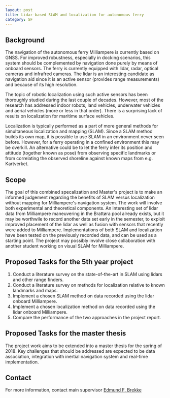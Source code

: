 ```yaml
---
layout: post
title: Lidar-based SLAM and localization for autonomous ferry
category: SF
---
```

## Background
The navigation of the autonomous ferry Milliampere is currently based on GNSS. For improved robustness, especially in docking scenarios,
this system should be complemented by navigation done purely by means of onboard sensors. 
The ferry is currently equipped with lidar, radar, optical cameras and infrafred cameras. 
The lidar is an interesting candidate as navigation aid since it is an active sensor (provides range measurements) and because of its high resolution. 

The topic of robotic localization using such active sensors has been thoroughly studied during the last couple of decades. 
However, most of the research has addressed indoor robots, land vehicles, underwater vehicles and aerial vehicles (more or less in that order). 
There is a surprising lack of results on localization for maritime surface vehicles. 

Localization is typically performed as a part of more general methods for simultaneous localization and mapping (SLAM). 
Since a SLAM method builds its own map, it is possible to use SLAM in an environment never seen before. 
However, for a ferry operating in a confined environment this may be overkill. An alternative could be to let the ferry infer its position and attitude (together known as pose) 
from observing specific landmarks or from correlating the observed shoreline against known maps from e.g. Kartverket. 

## Scope
The goal of this combined specalization and Master's project is to make an informed judgement regarding the benefits of SLAM versus localization without mapping for Milliampere's navigation system. The work will involve both experimental and theoretical components. An interesting set of lidar data from Milliampere maneuvering in the Brattøra pool already exists, but it may be worthwile to record another data set early in the semester, to exploit improved placement of the lidar as well as fusion with sensors that recently were added to Milliampere. 
Implementations of both SLAM and localization have been tested on the previously recorded data, and can be used as a starting point. 
The project may possibly involve close collaboration with another student working on visual SLAM for Milliampere.

## Proposed Tasks for the 5th year project

1. Conduct a literature survey on the state-of-the-art in SLAM using lidars and other range finders.
2. Conduct a literature survey on methods for localization relative to known landmarks and maps. 
3. Implement a chosen SLAM method on data recorded using the lidar onboard Milliampere. 
4. Implement a chosen localization method on data recorded using the lidar onboard Milliampere. 
5. Compare the performance of the two approaches in the project report. 

## Proposed Tasks for the master thesis

The project work aims to be extended into a master thesis for the spring of 2018. Key challenges that should be addressed are expected to be data association, integration with inertial navigation system and real-time implementation. 

## Contact
For more information, contact main supervisor [Edmund F. Brekke](http://www.ntnu.no/ansatte/edmundfo)
